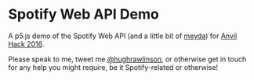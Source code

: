 # Spotify Web API Demo

A p5.js demo of the Spotify Web API (and a little bit of [meyda](https://meyda.surge.sh)) for [Anvil Hack 2016](http://anvil.hacksmiths.club/). 

Please speak to me, tweet me [@hughrawlinson](https://twitter.com/hughrawlinson), or otherwise get in touch for any help you might require, be it Spotify-related or otherwise!

